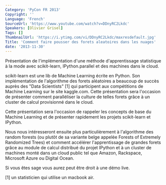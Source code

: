 ```yaml
---
Category: 'PyCon FR 2013'
Copyright: ''
Language: 'French'
SourceUrl: 'https://www.youtube.com/watch?v=DDnyRC2Lkdc'
Speakers: [Olivier Grisel]
Tags: []
ThumbnailUrl: 'https://i.ytimg.com/vi/DDnyRC2Lkdc/maxresdefault.jpg'
Title: 'Comment faire pousser des forets aleatoires dans les nuages'
date: '2013-11-30'
---
```

Présentation de l'implémentation d'une méthode d'apprentissage statistique à la mode avec scikit-learn, IPython.parallel et des machines dans le cloud.

scikit-learn est une lib de Machine Learning écrite en Python. Son implémentation de l'algorithme des forets aléatoires a beaucoup de succès auprès des "Data Scientists" [1] qui participent aux compétitions de Machine Learning sur le site kaggle.com. Cette présentation sera l'occasion de présenter comment paralléliser la culture de telles forets grâce à un cluster de calcul provisionné dans le cloud.

Cette présentation sera l'occasion de rappeler les concepts de base du Machine Learning et de présenter rapidement les projets scikit-learn et IPython.

Nous nous intéresseront ensuite plus particulièrement à l'algorithme des random forests (ou plutôt de sa variante belge appelée Forests of Extremely Randomized Trees) et comment accélérer l'apprentissage de grandes forets grâce au module de calcul distribué du projet IPython et à un cluster de machines monté dans un cloud public tel que Amazon, Rackspace, Microsoft Azure ou Digital Ocean.

Si vous êtes sage vous aurez peut être droit à une démo live.

[1] un statisticien qui utilise un macbook air.
